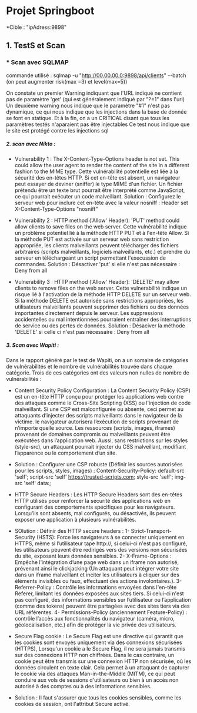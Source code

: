 
# Projet Springboot

*Cible : "ipAdress:9898"

## 1. TestS et Scan

###  * Scan avec SQLMAP
commande utilisé : sqlmap -u "http://00.00.00.0:9898/api/clients" --batch (on peut augmenter risk(max =3) et level(max=5))

On constate un premier Warning indiquant que l'URL indiqué ne contient pas de paramètre 'get' (qui est généralement indiqué par "?=1" dans l'url)
Un deuxième warning nous indique que le paramètre "#1" n'est pas dynamique, ce qui nous indique que les injections dans la base de donnée se font en statique.
Et à la fin, on a un CRITICAL disant que tous les paramètres testés n'aparaient pas être injectables
Ce test nous indique que le site est protégé contre les injections sql
##### 2. scan avec  Nikto :
+ Vulnerability 1 : The X-Content-Type-Options header is not set. This could allow the user agent to render the content of the site in a different fashion to the MIME type.
Cette vulnérabilité potentielle est liée à la sécurité des en-têtes HTTP. Si cet en-tête est absent, un navigateur peut essayer de deviner (sniffer) le type MIME d'un fichier. Un fichier prétendu être un texte brut pourrait être interprété comme JavaScript, ce qui pourrait exécuter un code malveillant.
Solution : Configurez le serveur web pour inclure cet en-tête avec la valeur nosniff : Header set X-Content-Type-Options "nosniff"

+  Vulnerability 2 : HTTP method ('Allow' Header): 'PUT' method could allow clients to save files on the web server.
Cette vulnérabilité indique un problème potentiel lié à la méthode HTTP PUT et à l'en-tête Allow. Si la méthode PUT est activée sur un serveur web sans restriction appropriée, les clients malveillants peuvent télécharger des fichiers arbitraires (scripts malveillants, logiciels malveillants, etc.) et prendre du serveur en téléchargeant un script permettant l'execussion de commandes. 
Solution : Désactiver 'put' si elle n'est pas nécessaire :  <Limit PUT> Deny from all </Limit>

+  Vulnerability 3 : HTTP method ('Allow' Header): 'DELETE' may allow clients to remove files on the web server.
Cette vulnerabilité indique un risque lié à l'activation de la méthode HTTP DELETE sur un serveur web. Si la méthode DELETE est autorisée sans restrictions appropriées, les utilisateurs malveillants peuvent supprimer des fichiers ou des données importantes directement depuis le serveur. Les suppressions accidentelles ou mal intentionnées pourraient entraîner des interruptions de service ou des pertes de données.
Solution : Désaciver la méthode 'DELETE' si celle ci n'est pas nécessaire : <Limit DELETE> Deny from all </Limit>


##### 3. Scan avec Wapiti :
Dans le rapport généré par le test de Wapiti,  on a un somaire de catégories de vulnérabilités et le nombre de vulnérabilités trouvée dans chaque catégorie. Trois de ces catégories ont des valeurs non nulles de nombre de vulnérabilités : 

+ Content Security Policy Configuration : La Content Security Policy (CSP) est un en-tête HTTP conçu pour protéger les applications web contre des attaques comme le Cross-Site Scripting (XSS) ou l'injection de code malveillant. Si une CSP est malconfigurée ou absente, ceci permet au attaquants d’injecter des scripts malveillants dans le navigateur de la victime. le navigateur autorisera l’exécution de scripts provenant de n’importe quelle source. Les ressources (scripts, images, iframes) provenant de domaines compromis ou malveillants peuvent être exécutées dans l’application web. Aussi, sans restrictions sur les styles (style-src), un attaquant pourrait injecter du CSS malveillant, modifiant l’apparence ou le comportement d’un site.
- Solution : Configurer une CSP robuste (Définir les sources autorisées pour les scripts, styles, images) :
Content-Security-Policy: 
    default-src 'self'; 
    script-src 'self' https://trusted-scripts.com; 
    style-src 'self'; 
    img-src 'self' data:;

+ HTTP Secure Headers : Les HTTP Secure Headers sont des en-têtes HTTP utilisés pour renforcer la sécurité des applications web en configurant des comportements spécifiques pour les navigateurs. Lorsqu’ils sont absents, mal configurés, ou désactivés, ils peuvent exposer une application à plusieurs vulnérabilités.
- SOlution : Définir des HTTP secure headers :
1- Strict-Transport-Security (HSTS): Force les navigateurs à se connecter uniquement en HTTPS, même si l’utilisateur tape http://, si celui-ci n'est pas configuré, les utilisateurs peuvent être redirigés vers des versions non sécurisées du site, exposant leurs données sensibles.
2- X-Frame-Options : Empêche l’intégration d’une page web dans un iframe non autorisé, prévenant ainsi le clickjacking (Un attaquant peut intégrer votre site dans un iframe malveillant et inciter les utilisateurs à cliquer sur des éléments invisibles ou faux, effectuant des actions involontaires.).
3- Referrer-Policy : Contrôle les informations envoyées dans l'en-tête Referer, limitant les données exposées aux sites tiers. Si celui-ci n'est pas configuré, des informations sensibles sur l’utilisateur ou l’application (comme des tokens) peuvent être partagées avec des sites tiers via des URL référentes.
4- Permissions-Policy (anciennement Feature-Policy) : contrôle l’accès aux fonctionnalités du navigateur (caméra, micro, géolocalisation, etc.) afin de protéger la vie privée des utilisateurs.

+ Secure Flag cookie : Le Secure Flag est une directive qui garantit que les cookies sont envoyés uniquement via des connexions sécurisées (HTTPS), Lorsqu'un cookie a le Secure Flag, il ne sera jamais transmis sur des connexions HTTP non chiffrées. Dans le cas contraire, un cookie peut être transmis sur une connexion HTTP non sécurisée, où les données circulent en texte clair. Cela permet à un attaquant de capturer le cookie via des attaques Man-in-the-Middle (MITM), ce qui peut conduire aux vols de sessions d'utilisateurs ou bien à un accès non autorisé à des comptes ou à des informations sensibles.
- Solution : Il faut s'assurer que tous les cookies sensibles, comme les cookies de session, ont l'attribut Secure activé.

